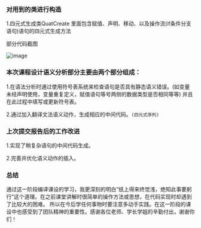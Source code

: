 ### **对用到的类进行构造**
  
  1.四元式生成类QuatCreate 里面包含赋值、声明、移动、以及操作流(if条件分支语句)语句的四元式生成方法
  
  部分代码截图
  
  ![image](https://user-images.githubusercontent.com/58112246/86990772-ee61cf80-c1cf-11ea-8cc6-fcaf9b460f70.png)
 
### **本次课程设计语义分析部分主要由两个部分组成：**
   
   1.在语法分析时通过使用符号表系统来检查语句是否具有静态语义错误。(如变量未经声明使用，变量重复定义，赋值语句等号两侧的数据类型是否相同等等)
     并且在此过程中填写或更新符号表。
   
   2.通过加入翻译文法语义动作，生成相应的中间代码。`(四元式序列)`

### **上次提交报告后的工作改进**

1.实现了稍复杂语句的中间代码生成。

2.完善并优化语义动作的插入。

### **总结**

通过这一阶段编译课设的学习，我更深刻的明白“纸上得来终觉浅，绝知此事要躬行”这个道理。在之前课堂讲解时很简单的操作方法或思想，在代码实现时却遇到了比较大的困难。
所以在今后学任何事物时要注意多动手实践。在这一阶段的课设中也感受到了团队精神的重要性。感谢各位老师、学长学姐的辛勤付出，谢谢你们！
